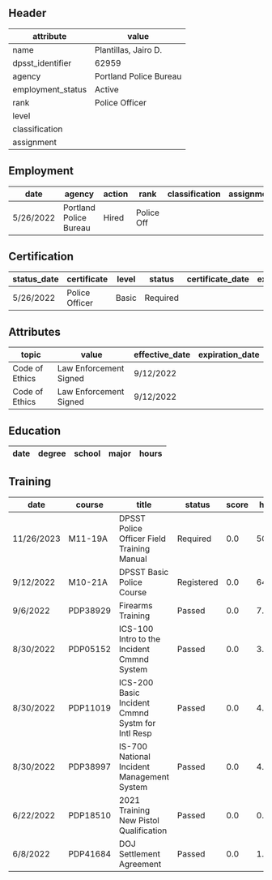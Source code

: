## Header
| attribute | value |
| --------- | ----- |
| name | Plantillas, Jairo D. |
| dpsst_identifier | 62959 |
| agency | Portland Police Bureau |
| employment_status | Active |
| rank | Police Officer |
| level |  |
| classification |  |
| assignment |  |
## Employment
| date | agency | action | rank | classification | assignment |
| ---- | ------ | ------ | ---- | -------------- | ---------- |
| 5/26/2022 | Portland Police Bureau | Hired | Police Off |  |  |
## Certification
| status_date | certificate | level | status | certificate_date | expiration_date | probation_date |
| ----------- | ----------- | ----- | ------ | ---------------- | --------------- | -------------- |
| 5/26/2022 | Police Officer | Basic | Required |  |  | 11/26/2023 |
## Attributes
| topic | value | effective_date | expiration_date |
| ----- | ----- | -------------- | --------------- |
| Code of Ethics | Law Enforcement Signed | 9/12/2022 |  |
| Code of Ethics | Law Enforcement Signed | 9/12/2022 |  |
## Education
| date | degree | school | major | hours |
| ---- | ------ | ------ | ----- | ----- |
## Training
| date | course | title | status | score | hours |
| ---- | ------ | ----- | ------ | ----- | ----- |
| 11/26/2023 | M11-19A | DPSST Police Officer Field Training Manual | Required | 0.0 | 50.00 |
| 9/12/2022 | M10-21A | DPSST Basic Police Course | Registered | 0.0 | 640.00 |
| 9/6/2022 | PDP38929 | Firearms Training | Passed | 0.0 | 7.00 |
| 8/30/2022 | PDP05152 | ICS-100 Intro to the Incident Cmmnd System | Passed | 0.0 | 3.00 |
| 8/30/2022 | PDP11019 | ICS-200 Basic Incident Cmmnd Systm for Intl Resp | Passed | 0.0 | 4.00 |
| 8/30/2022 | PDP38997 | IS-700 National Incident Management System | Passed | 0.0 | 4.00 |
| 6/22/2022 | PDP18510 | 2021 Training New Pistol Qualification | Passed | 0.0 | 0.25 |
| 6/8/2022 | PDP41684 | DOJ Settlement Agreement | Passed | 0.0 | 1.00 |
